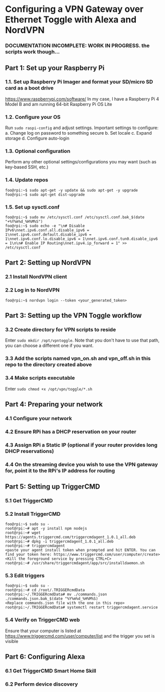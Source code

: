 # Configuring a VPN Gateway over Ethernet Toggle with Alexa and NordVPN

### DOCUMENTATION INCOMPLETE: WORK IN PROGRESS. the scripts work though...

## Part 1: Set up your Raspberry Pi

### 1.1. Set up Raspberry Pi Imager and format your SD/micro SD card as a boot drive
https://www.raspberrypi.com/software/
In my case, I have a Raspberry Pi 4 Model B and am running 64-bit Raspberry Pi OS Lite
### 1.2. Configure your OS
Run `sudo raspi-config` and adjust settings. Important settings to configure:
a. Change log on password to something secure
b. Set locale
c. Expand storage
d. Configure auto-login
### 1.3. Optional configuration
Perform any other optional settings/configurations you may want (such as key-based SSH, etc.)
### 1.4. Update repos
```console
foo@rpi:~$ sudo apt-get -y update && sudo apt-get -y upgrade
foo@rpi:~$ sudo apt-get dist-upgrade
```
### 1.5. Set up sysctl.conf
```console
foo@rpi:~$ sudo mv /etc/sysctl.conf /etc/sysctl.conf.bak_$(date "+%Y%m%d_%H%M%S")
foo@rpi:~$ sudo echo -e "\n# Disable IPv6\nnet.ipv6.conf.all.disable_ipv6 = 1\nnet.ipv6.conf.default.disable_ipv6 = 1\nnet.ipv6.conf.lo.disable_ipv6 = 1\nnet.ipv6.conf.tun0.disable_ipv6 = 1\n\n# Enable IP Routing\nnet.ipv4.ip_forward = 1" >> /etc/sysctl.conf
```

## Part 2: Setting up NordVPN

### 2.1 Install NordVPN client

### 2.2 Log in to NordVPN
```console
foo@rpi:~$ nordvpn login --token <your_generated_token>
```
## Part 3: Setting up the VPN Toggle workflow
### 3.2 Create directory for VPN scripts to reside
Enter `sudo mkdir /opt/vpntoggle`. Note that you don't have to use that path, you can choose a different one if you want.
### 3.3 Add the scripts named vpn_on.sh and vpn_off.sh in this repo to the directory created above
### 3.4 Make scripts executable
Enter `sudo chmod +x /opt/vpn/toggle/*.sh`

## Part 4: Preparing your network
### 4.1 Configure your network
### 4.2 Ensure RPi has a DHCP reservation on your router
### 4.3 Assign RPi a Static IP (optional if your router provides long DHCP reservations)
### 4.4 On the streaming device you wish to use the VPN gateway for, point it to the RPi's IP address for routing

## Part 5: Setting up TriggerCMD
### 5.1 Get TriggerCMD
### 5.2 Install TriggerCMD
```console
foo@rpi:~$ sudo su -
root@rpi:~# apt -y install npm nodejs
root@rpi:~# wget https://agents.triggercmd.com/triggercmdagent_1.0.1_all.deb
root@rpi:~# dpkg -i triggercmdagent_1.0.1_all.deb
root@rpi:~# triggercmdagent
<paste your agent install token when prompted and hit ENTER. You can find your token here: https://www.triggercmd.com/user/computer/create>
<Kill the foreground service by pressing CTRL+C>
root@rpi:~# /usr/share/triggercmdagent/app/src/installdaemon.sh
```
### 5.3 Edit triggers
```console
foo@rpi:~$ sudo su -
root@rpi:~# cd /root/.TRIGGERcmdData
root@rpi:~/.TRIGGERcmdData# mv ./commands.json ./commands.json.bak_$(date "%Y%m%d_%H%M%S)
<Replace commands.json file with the one in this repo>
root@rpi:~/.TRIGGERcmdData# systemctl restart triggercmdagent.service
```
### 5.4 Verify on TriggerCMD web
Ensure that your computer is listed at https://www.triggercmd.com/user/computer/list and the trigger you set is visible

## Part 6: Configuring Alexa
### 6.1 Get TriggerCMD Smart Home Skill
### 6.2 Perform device discovery


